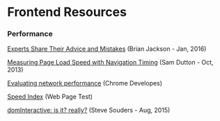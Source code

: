 # Frontend Resources

### Performance
[Experts Share Their Advice and Mistakes](https://www.keycdn.com/blog/web-performance-advice/)
(Brian Jackson - Jan, 2016)

[Measuring Page Load Speed with Navigation Timing](http://www.html5rocks.com/en/tutorials/webperformance/basics/?redirect_from_locale=es)
(Sam Dutton - Oct, 2013)

[Evaluating network performance](https://developer.chrome.com/devtools/docs/network)
(Chrome Developes)

[Speed Index](https://sites.google.com/a/webpagetest.org/docs/using-webpagetest/metrics/speed-index)
(Web Page Test)

[domInteractive: is it? really?](http://www.stevesouders.com/blog/2015/08/07/dominteractive-is-it-really/)
(Steve Souders - Aug, 2015)
